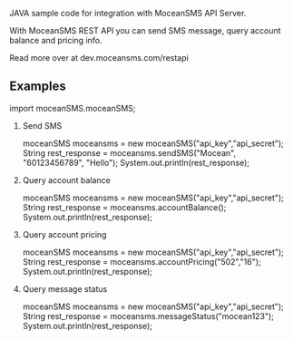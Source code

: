JAVA sample code for integration with MoceanSMS API Server.

With MoceanSMS REST API you can send SMS message, query account balance and pricing info.

Read more over at dev.moceansms.com/restapi

Examples
--------------
import moceanSMS.moceanSMS;

1) Send SMS

    moceanSMS moceansms = new moceanSMS("api_key","api_secret");
    String rest_response = moceansms.sendSMS("Mocean", "60123456789", "Hello");
    System.out.println(rest_response);


2) Query account balance

    moceanSMS moceansms = new moceanSMS("api_key","api_secret");
    String rest_response = moceansms.accountBalance();
    System.out.println(rest_response);


3) Query account pricing

    moceanSMS moceansms = new moceanSMS("api_key","api_secret");
    String rest_response = moceansms.accountPricing("502","16");
    System.out.println(rest_response);


4) Query message status

    moceanSMS moceansms = new moceanSMS("api_key","api_secret");
    String rest_response = moceansms.messageStatus("mocean123");
    System.out.println(rest_response);
